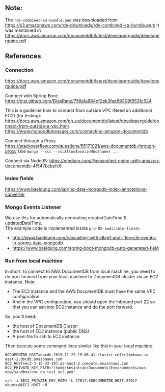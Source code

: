 ## Note:
The `rds-combined-ca-bundle.pem` was downloaded from https://s3.amazonaws.com/rds-downloads/rds-combined-ca-bundle.pem
It was mentioned in https://docs.aws.amazon.com/documentdb/latest/developerguide/developerguide.pdf

## References

### Connection
https://docs.aws.amazon.com/documentdb/latest/developerguide/developerguide.pdf

Connect with Spring Boot:
https://gist.github.com/EliasRanz/758a1a884cf2eb3fea69309f9531c524

This is a guideline how to connect from outside VPC (Need an additional EC2) (for testing): 
https://docs.aws.amazon.com/en_us/documentdb/latest/developerguide/connect-from-outside-a-vpc.html
https://www.mongodbmanager.com/connecting-amazon-documentdb

Connect through a Proxy
https://stackoverflow.com/questions/55171021/aws-documentdb-through-proxy
Use ```mongo --ssl --sslAllowInvalidHostnames ...```

Connect via NodeJS:
https://medium.com/@cmani/get-going-with-amazon-documentdb-4f547bcbefc8 

### Index fields
https://www.baeldung.com/spring-data-mongodb-index-annotations-converter

### Mongo Events Listener
We use this for automatically generating createdDateTime & updatedDateTime.<br/>
The example code is implemented inside `pro-02-auditable-fields`
 * http://www.baeldung.com/cascading-with-dbref-and-lifecycle-events-in-spring-data-mongodb
 * https://www.baeldung.com/spring-boot-mongodb-auto-generated-field
 
### Run from local machine
In short, to connect to AWS DocumentDB from local machine, you need to do port forward from your local machine to DocumentDB cluster via an EC2 instance.
Note: 
- The EC2 instance and the AWS DocumentDB must have the same VPC configuration.
- And in the VPC configuration, you should open the Inbound port 22 so that you can ssh into EC2 instance and do the port forward.
   
So, you'll need:
- the host of DocumentDB Cluster
- the host of EC2 instance (public DNS)
- A pem file to ssh to EC2 instance

Then execute some command lines similar like this in your local machine:
``` 
DOCUMENTDB_HOST=docdb-2019-11-29-15-06-41.cluster-cn7ir1tmkuua.us-east-2.docdb.amazonaws.com
EC2_HOST=ec2-3-15-33-197.us-east-2.compute.amazonaws.com
EC2_PRIVATE_KEY_PATH="/home/kevintran/Documents/Environments/aws-new/sandbox/doc_db_test_ec2.pem"

ssh -i $EC2_PRIVATE_KEY_PATH -L 27017:$DOCUMENTDB_HOST:27017 ubuntu@$EC2_HOST -N
```